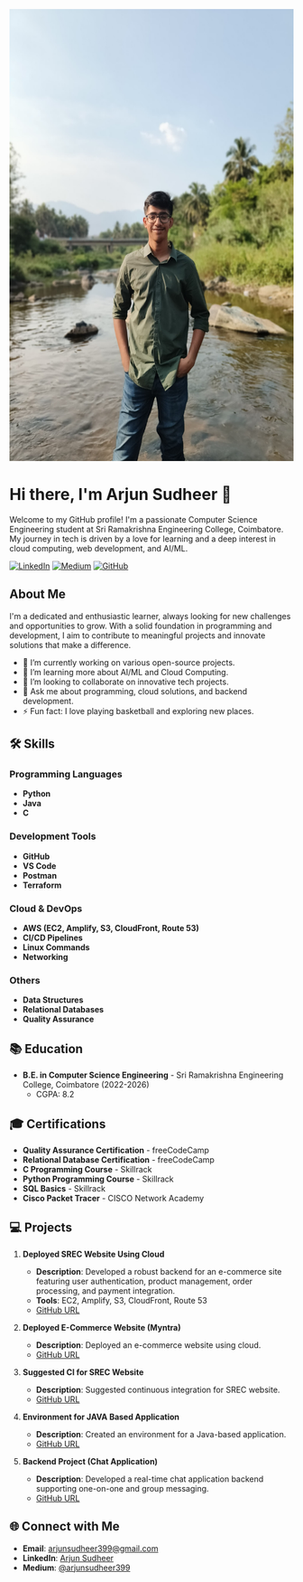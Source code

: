 <p align="center">
  <img src="profile.jpg" alt="Header" width="800" height="800"/>
</p>

# Hi there, I'm Arjun Sudheer 👋

Welcome to my GitHub profile! I'm a passionate Computer Science Engineering student at Sri Ramakrishna Engineering College, Coimbatore. My journey in tech is driven by a love for learning and a deep interest in cloud computing, web development, and AI/ML.

[![LinkedIn](https://img.shields.io/badge/LinkedIn-Arjun%20Sudheer-blue)](https://www.linkedin.com/in/arjun-sudheer-9367001a1)
[![Medium](https://img.shields.io/badge/Medium-@arjunsudheer399-12100E?logo=medium&logoColor=white)](https://medium.com/@arjunsudheer399)
[![GitHub](https://img.shields.io/github/followers/Arjun-Debugs?label=Follow&style=social)](https://github.com/Arjun-Debugs)

## About Me

I'm a dedicated and enthusiastic learner, always looking for new challenges and opportunities to grow. With a solid foundation in programming and development, I aim to contribute to meaningful projects and innovate solutions that make a difference.

- 🔭 I’m currently working on various open-source projects.
- 🌱 I’m learning more about AI/ML and Cloud Computing.
- 👯 I’m looking to collaborate on innovative tech projects.
- 💬 Ask me about programming, cloud solutions, and backend development.
- ⚡ Fun fact: I love playing basketball and exploring new places.

## 🛠️ Skills

### Programming Languages
- **Python**
- **Java**
- **C**

### Development Tools
- **GitHub**
- **VS Code**
- **Postman**
- **Terraform**

### Cloud & DevOps
- **AWS (EC2, Amplify, S3, CloudFront, Route 53)**
- **CI/CD Pipelines**
- **Linux Commands**
- **Networking**

### Others
- **Data Structures**
- **Relational Databases**
- **Quality Assurance**

## 📚 Education

- **B.E. in Computer Science Engineering** - Sri Ramakrishna Engineering College, Coimbatore (2022-2026)
  - CGPA: 8.2

## 🎓 Certifications
- **Quality Assurance Certification** - freeCodeCamp
- **Relational Database Certification** - freeCodeCamp
- **C Programming Course** - Skillrack
- **Python Programming Course** - Skillrack
- **SQL Basics** - Skillrack
- **Cisco Packet Tracer** - CISCO Network Academy

## 💻 Projects

1. **Deployed SREC Website Using Cloud**
   - **Description**: Developed a robust backend for an e-commerce site featuring user authentication, product management, order processing, and payment integration.
   - **Tools**: EC2, Amplify, S3, CloudFront, Route 53
   - [GitHub URL](https://github.com/Arjun-Debugs/SREC-Website)

2. **Deployed E-Commerce Website (Myntra)**
   - **Description**: Deployed an e-commerce website using cloud.
   - [GitHub URL](https://github.com/Arjun-Debugs/Myntra-Clone)

3. **Suggested CI for SREC Website**
   - **Description**: Suggested continuous integration for SREC website.
   - [GitHub URL](https://github.com/Arjun-Debugs/SREC-CI)

4. **Environment for JAVA Based Application**
   - **Description**: Created an environment for a Java-based application.
   - [GitHub URL](https://github.com/Arjun-Debugs/Java-Environment)

5. **Backend Project (Chat Application)**
   - **Description**: Developed a real-time chat application backend supporting one-on-one and group messaging.
   - [GitHub URL](https://github.com/Arjun-Debugs/Chat-Application)

## 🌐 Connect with Me

- **Email**: arjunsudheer399@gmail.com
- **LinkedIn**: [Arjun Sudheer](https://www.linkedin.com/in/arjun-sudheer-9367001a1)
- **Medium**: [@arjunsudheer399](https://medium.com/@arjunsudheer399)
